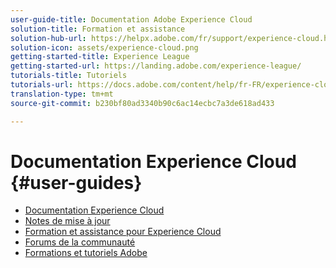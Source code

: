 ```yaml
---
user-guide-title: Documentation Adobe Experience Cloud
solution-title: Formation et assistance
solution-hub-url: https://helpx.adobe.com/fr/support/experience-cloud.html
solution-icon: assets/experience-cloud.png
getting-started-title: Experience League
getting-started-url: https://landing.adobe.com/experience-league/
tutorials-title: Tutoriels
tutorials-url: https://docs.adobe.com/content/help/fr-FR/experience-cloud/tutorials/home.html
translation-type: tm+mt
source-git-commit: b230bf80ad3340b90c6ac14ecbc7a3de618ad433

---
```



# Documentation Experience Cloud {#user-guides}

+ [Documentation Experience Cloud](home.md)
+ [Notes de mise à jour](https://docs.adobe.com/content/help/fr-FR/release-notes/experience-cloud/current.html)
+ [Formation et assistance pour Experience Cloud](https://helpx.adobe.com/fr/support/experience-cloud.html)
+ [Forums de la communauté](https://forums.adobe.com/community/experience-cloud/)
+ [Formations et tutoriels Adobe](https://helpx.adobe.com/fr/learning.html?promoid=KAUDK)

<!--
+ [About Moving to Experience League](/help/landing-user-guides/experience-league-preview.md)
-->